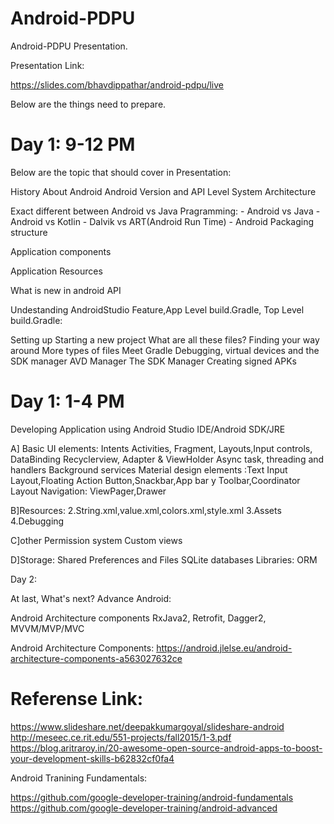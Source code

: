 # Android-PDPU
Android-PDPU Presentation.

Presentation Link:

https://slides.com/bhavdippathar/android-pdpu/live


Below are the things need to prepare.

# Day 1: 9-12 PM

Below are the topic that should cover in Presentation:

History About Android
Android Version and API Level
System Architecture

Exact different between Android vs Java Pragramming:
    - Android vs Java
    - Android vs Kotlin
    - Dalvik vs ART(Android Run Time)
    - Android Packaging structure

Application components

Application Resources

What is new in android API

Undestanding AndroidStudio Feature,App Level build.Gradle, Top Level build.Gradle:

Setting up
Starting a new project
What are all these files?
Finding your way around
More types of files
Meet Gradle
Debugging, virtual devices and the SDK manager
AVD Manager
The SDK Manager
Creating signed APKs


# Day 1: 1-4 PM
Developing Application using Android Studio IDE/Android SDK/JRE

A]
Basic UI elements:
Intents
Activities, 
Fragment, 
Layouts,Input controls, 
DataBinding
Recyclerview, Adapter & ViewHolder
Async task, threading and handlers
Background services 
Material design elements :Text Input Layout,Floating Action Button,Snackbar,App bar y Toolbar,Coordinator Layout
Navigation: ViewPager,Drawer


B]Resources:
2.String.xml,value.xml,colors.xml,style.xml
3.Assets
4.Debugging

C]other
Permission system
Custom views


D]Storage:
Shared Preferences and Files
SQLite databases
Libraries: ORM



Day 2:

At last, What's next? Advance Android:

Android Architecture components
RxJava2,
Retrofit,
Dagger2,
MVVM/MVP/MVC

Android Architecture Components:
https://android.jlelse.eu/android-architecture-components-a563027632ce

# Referense Link:

https://www.slideshare.net/deepakkumargoyal/slideshare-android
http://meseec.ce.rit.edu/551-projects/fall2015/1-3.pdf
https://blog.aritraroy.in/20-awesome-open-source-android-apps-to-boost-your-development-skills-b62832cf0fa4

Android Tranining Fundamentals:

https://github.com/google-developer-training/android-fundamentals
https://github.com/google-developer-training/android-advanced
